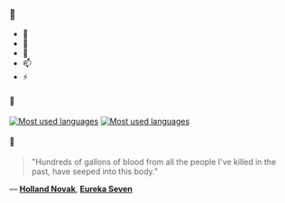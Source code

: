### 👋

- 🔭
- 🌱
- 💬
- 📫
- ⚡

#### 🧏

[![Most used languages](https://github-readme-stats-aynah.vercel.app/api/top-langs/?username=aynh&theme=solarized-dark&langs_count=6&layout=compact&hide_title=true)](https://github.com/anuraghazra/github-readme-stats#gh-dark-mode-only)
[![Most used languages](https://github-readme-stats-aynah.vercel.app/api/top-langs/?username=aynh&theme=solarized-light&langs_count=6&layout=compact&hide_title=true)](https://github.com/anuraghazra/github-readme-stats#gh-light-mode-only)

#### 💬

> "Hundreds of gallons of blood from all the people I've killed in the past, have seeped into this body."

&mdash; [**Holland Novak**](https://myanimelist.net/character.php?q=Holland%20Novak&cat=character), [**Eureka Seven**](https://myanimelist.net/search/all?q=Eureka%20Seven&cat=all)
